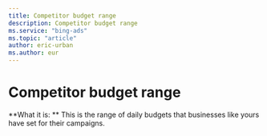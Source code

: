 ```yaml
---
title: Competitor budget range
description: Competitor budget range
ms.service: "bing-ads"
ms.topic: "article"
author: eric-urban
ms.author: eur
---
```


# Competitor budget range

**What it is: ** This is the range of daily budgets that businesses like yours have set for their campaigns.



